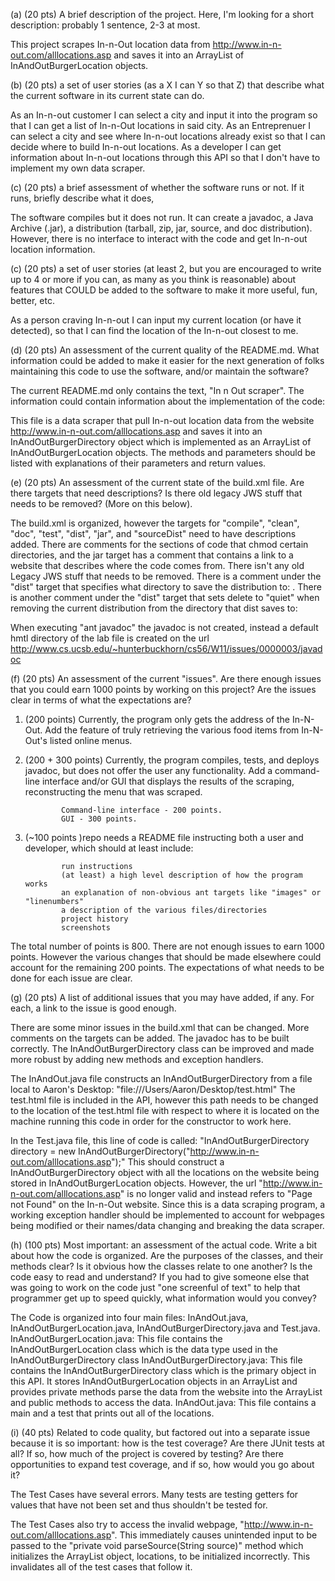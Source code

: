 (a) (20 pts) A brief description of the project. Here, I'm looking for a short description: probably 1 sentence, 2-3 at most.

This project scrapes In-n-Out location data from http://www.in-n-out.com/alllocations.asp and saves it into an ArrayList of InAndOutBurgerLocation objects.


(b) (20 pts) a set of user stories (as a X I can Y so that Z) that describe what the current software in its current state can do.

As an In-n-out customer I can select a city and input it into the program so that I can get a list of In-n-Out locations in said city.
As an Entreprenuer I can select a city and see where In-n-out locations already exist so that I can decide where to build In-n-out locations.
As a developer I can get information about In-n-out locations through this API so that I don't have to implement my own data scraper.


(c) (20 pts) a brief assessment of whether the software runs or not. If it runs, briefly describe what it does,

The software compiles but it does not run. It can create a javadoc, a Java Archive (.jar), a distribution (tarball, zip, jar, source, and doc distribution).
However, there is no interface to interact with the code and get In-n-out location information.



(c) (20 pts) a set of user stories (at least 2, but you are encouraged to write up to 4 or more if you can, as many as you think is reasonable) about features that COULD be added to the software to make it more useful, fun, better, etc.

As a person craving In-n-out I can input my current location (or have it detected), so that I can find the location of the In-n-out closest to me.




(d) (20 pts) An assessment of the current quality of the README.md. What information could be added to make it easier for the next generation of folks maintaining this code to use the software, and/or maintain the software?

The current README.md only contains the text, "In n Out scraper". The information could contain information about the implementation of the code:

This file is a data scraper that pull In-n-out location data from the website http://www.in-n-out.com/alllocations.asp and saves it into an InAndOutBurgerDirectory object which
is implemented as an ArrayList of InAndOutBurgerLocation objects. The methods and parameters should be listed with explanations of their parameters and return values.


(e) (20 pts) An assessment of the current state of the build.xml file. Are there targets that need descriptions? Is there old legacy JWS stuff that needs to be removed? (More on this below).

The build.xml is organized, however the targets for "compile", "clean", "doc", "test", "dist", "jar", and "sourceDist" need to have descriptions added.
There are comments for the sections of code that chmod certain directories, and the jar target has a comment that contains a link to a website
that describes where the code comes from. There isn't any old Legacy JWS stuff that needs to be removed. There is a comment under the "dist" target that
specifies what directory to save the distribution to:  <!--<fileset dir="${distDest}" includes="**/*" />-->. There is another comment under the "dist" target
that sets delete to "quiet" when removing the current distribution from the directory that dist saves to:
<!--<delete quiet="true"> <fileset dir="${sourceDest}" includes="**/*" /></delete>-->

When executing "ant javadoc" the javadoc is not created, instead a default hmtl directory of the lab file is created on the url http://www.cs.ucsb.edu/~hunterbuckhorn/cs56/W11/issues/0000003/javadoc


(f) (20 pts) An assessment of the current "issues". Are there enough issues that you could earn 1000 points by working on this project? Are the issues clear in terms of what the expectations are?

1. (200 points) Currently, the program only gets the address of the In-N-Out. Add the feature of truly retrieving the various food items from In-N-Out's listed online menus.
2. (200 + 300 points) Currently, the program compiles, tests, and deploys javadoc, but does not offer the user any functionality. Add a command-line interface and/or GUI that displays the results of the scraping, reconstructing the menu that was scraped.

               Command-line interface - 200 points.
               GUI - 300 points.

3. (~100 points )repo needs a README file instructing both a user and developer, which should at least include:

               run instructions
               (at least) a high level description of how the program works
               an explanation of non-obvious ant targets like "images" or "linenumbers"
               a description of the various files/directories
               project history
               screenshots

The total number of points is 800. There are not enough issues to earn 1000 points. However the various changes that should be made elsewhere
could account for the remaining 200 points. The expectations of what needs to be done for each issue are clear.


(g) (20 pts) A list of additional issues that you may have added, if any. For each, a link to the issue is good enough.

There are some minor issues in the build.xml that can be changed. More comments on the targets can be added.
The javadoc has to be built correctly.
The InAndOutBurgerDirectory class can be improved and made more robust by adding new methods and exception handlers.

The InAndOut.java file constructs an InAndOutBurgerDirectory from a file local to Aaron's Desktop: "file:///Users/Aaron/Desktop/test.html"
The test.html file is included in the API, however this path needs to be changed to the location of the test.html file with respect to where
it is located on the machine running this code in order for the constructor to work here.

In the Test.java file, this line of code is called: "InAndOutBurgerDirectory directory = new InAndOutBurgerDirectory("http://www.in-n-out.com/alllocations.asp");"
This should construct a InAndOutBurgerDirectory object with all the locations on the website being stored in InAndOutBurgerLocation objects. However,
the url "http://www.in-n-out.com/alllocations.asp" is no longer valid and instead refers to "Page not Found" on the In-n-Out website.
Since this is a data scraping program, a working exception handler should be implemented to account for webpages being modified or their names/data changing and
breaking the data scraper.




(h) (100 pts) Most important: an assessment of the actual code. Write a bit about how the code is organized. Are the purposes of the classes, and their methods clear?
Is it obvious how the classes relate to one another? Is the code easy to read and understand? If you had to give someone else that was going to work on the code just
"one screenful of text" to help that programmer get up to speed quickly, what information would you convey?

The Code is organized into four main files: InAndOut.java, InAndOutBurgerLocation.java, InAndOutBurgerDirectory.java and Test.java.
InAndOutBurgerLocation.java: This file contains the InAndOutBurgerLocation class which is the data type used in the InAndOutBurgerDirectory class
InAndOutBurgerDirectory.java: This file contains the InAndOutBurgerDirectory class which is the primary object in this API. It stores InAndOutBurgerLocation objects
                              in an ArrayList and provides private methods parse the data from the website into the ArrayList and public methods to access the data.
InAndOut.java: This file contains a main and a test that prints out all of the locations.



(i) (40 pts) Related to code quality, but factored out into a separate issue because it is so important: how is the test coverage? Are there JUnit tests at all? If so, how much of the project is covered by testing? Are there opportunities to expand test coverage, and if so, how would you go about it?

The Test Cases have several errors. Many tests are testing getters for values that have not been set and thus shouldn't be tested for.

The Test Cases also try to access the invalid webpage, "http://www.in-n-out.com/alllocations.asp". This immediately causes unintended input to be
passed to the "private void parseSource(String source)" method which initializes the ArrayList<InAndOutLocations> object, locations, to be initialized
incorrectly. This invalidates all of the test cases that follow it.



